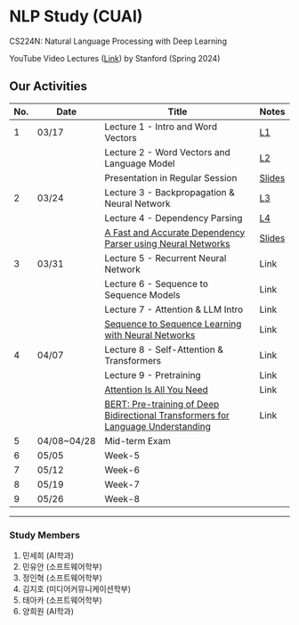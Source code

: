 # NLP Study (CUAI)
CS224N: Natural Language Processing with Deep Learning

YouTube Video Lectures ([Link](https://youtube.com/playlist?list=PLoROMvodv4rOaMFbaqxPDoLWjDaRAdP9D&si=r8djSieatiCCatQV)) by Stanford (Spring 2024)

## Our Activities

| No.  | Date        | Title                          | Notes                          |
|------|-------------|--------------------------------|--------------------------------|
| 1    | 03/17 | Lecture 1 - Intro and Word Vectors         | [L1](https://shorturl.at/ADy2y) |
|      |       | Lecture 2 - Word Vectors and Language Model| [L2](https://shorturl.at/Lgzi8) |
|      |       | Presentation in Regular Session            | [Slides](https://shorturl.at/OwxX8)|
| 2    | 03/24 | Lecture 3 - Backpropagation & Neural Network | [L3](https://shorturl.at/t2CWH) |
|      |       | Lecture 4 - Dependency Parsing |[L4](https://shorturl.at/mC5qH) |
|      |       | [A Fast and Accurate Dependency Parser using Neural Networks](https://shorturl.at/h65Vi) | [Slides](https://shorturl.at/xtpUV) |
| 3    | 03/31 | Lecture 5 - Recurrent Neural Network | Link |
|      |       | Lecture 6 - Sequence to Sequence Models | Link |
|      |       | Lecture 7 - Attention & LLM Intro | Link |
|      |       | [Sequence to Sequence Learning with Neural Networks](https://shorturl.at/84JB0) | Link |
| 4    | 04/07 | Lecture 8 - Self-Attention & Transformers | Link |
|      |       | Lecture 9 - Pretraining | Link |
|      |       | [Attention Is All You Need](https://shorturl.at/wyOFy) | Link |
|      |       | [BERT: Pre-training of Deep Bidirectional Transformers for Language Understanding](https://rb.gy/k56507) | Link |
| 5    | 04/08~04/28 | Mid-term Exam  |                |
| 6    | 05/05 | Week-5  | |
| 7    | 05/12 | Week-6  | |
| 8    | 05/19 | Week-7  | |
| 9    | 05/26 | Week-8  | |

---
### Study Members
1. 민세희	(AI학과)	
2. 민유안	(소프트웨어학부)	
3. 정인혁	(소프트웨어학부)
4. 김지호	(미디어커뮤니케이션학부)	
5. 태아카	(소프트웨어학부)
6. 양희원	(AI학과)	
